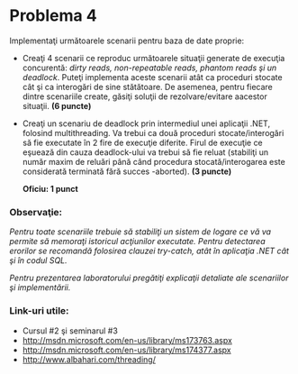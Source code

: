 # Problema 4

Implementaţi următoarele scenarii pentru baza de date proprie:

- Creaţi 4 scenarii ce reproduc următoarele situaţii generate de execuţia concurentă: _dirty reads, non-repeatable reads, phantom reads şi un deadlock_. Puteţi implementa aceste scenarii atât ca proceduri stocate cât şi ca interogări de sine stătătoare. De asemenea, pentru fiecare dintre scenariile create, găsiţi soluţii de rezolvare/evitare aacestor situaţii. **(6 puncte)**
- Creaţi un scenariu de deadlock prin intermediul unei aplicaţii .NET, folosind multithreading. Va trebui ca două proceduri stocate/interogări să fie executate în 2 fire de execuţie diferite. Firul de execuţie ce eşuează din cauza deadlock-ului va trebui să fie reluat (stabiliţi un număr maxim de reluări până când procedura stocată/interogarea este considerată terminată fără succes -aborted). **(3 puncte)**

  **Oficiu: 1 punct**

### Observaţie:

_Pentru toate scenariile trebuie să stabiliţi un sistem de logare ce vă va permite să memoraţi istoricul acţiunilor executate. Pentru detectarea erorilor se recomandă folosirea clauzei try-catch, atât în aplicaţia .NET cât şi în codul SQL._

_Pentru prezentarea laboratorului pregătiţi explicaţii detaliate ale scenariilor şi implementării._

### Link-uri utile:

- Cursul #2 şi seminarul #3
- http://msdn.microsoft.com/en-us/library/ms173763.aspx
- http://msdn.microsoft.com/en-us/library/ms174377.aspx
- http://www.albahari.com/threading/
